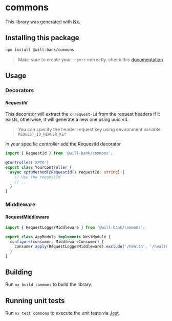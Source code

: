 # commons

This library was generated with [Nx](https://nx.dev).

## Installing this package

```bash
npm install @will-bank/commons
```

> Make sure to create your `.npmrc` correctly. check this [documentation](../../docs/NPMRC.md)

## Usage

### Decorators

#### _RequestId_

This decorator will extract the `x-request-id` from the request headers if it exists, otherwise, it will generate a new one using uuid v4.

> You can specify the header request key using environment variable `REQUEST_ID_HEADER_KEY`

In your specific controller add the RequestId decorator

```ts
import { RequestId } from '@will-bank/commons';

@Controller('XPTO')
export class YourController {
  async xptoMethod(@RequestId() requestId: string) {
    // Use the requestId
    // ..
  }
}
```

### Middleware

#### RequestMiddleware

```ts
import { RequestLoggerMiddleware } from '@will-bank/commons';

export class AppModule implements NestModule {
  configure(consumer: MiddlewareConsumer) {
    consumer.apply(RequestLoggerMiddleware).exclude('/health', '/health/*').forRoutes({ path: '*', method: RequestMethod.ALL });
  }
}
```

## Building

Run `nx build commons` to build the library.

## Running unit tests

Run `nx test commons` to execute the unit tests via [Jest](https://jestjs.io).
